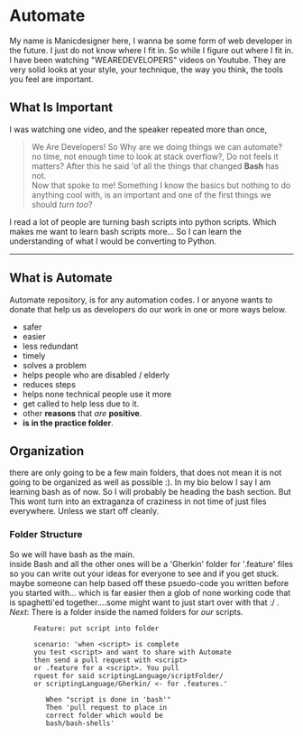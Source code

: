# Automate

My name is Manicdesigner here, I wanna be some form of web developer in the future. I just do not know where I fit in.
So while I figure out where I fit in. I have been watching 
"WEAREDEVELOPERS" videos on Youtube. They are very solid looks at your style, your technique, the way you think, the tools you feel are important. 

## What Is Important

I was watching one video, and the speaker repeated more than once, 
> We Are Developers!
> So Why are we doing things we can automate? no time, not enough time to look at stack overflow?, Do not feels it matters?
After this he said 'of all the things that changed **Bash** has not. <br>
Now that spoke to me! Something I know the basics but nothing to do anything cool with, is an important and one of the first things we should _turn too_?

I read a lot of people are turning bash scripts into python scripts. Which makes me want to learn bash scripts more... So I can learn the understanding of what I would be converting to Python.

<hr>

## What is Automate

Automate repository, is for any automation codes. I or anyone wants to donate that help us as developers do our work in one or more ways below.

- safer
- easier
- less redundant
- timely
- solves a problem
- helps people who are disabled / elderly
- reduces steps
- helps none technical people use it more
- get called to help less due to it.
- other **reasons** that _are_ **positive**.
- **is in the practice folder**.

## Organization

there are only going to be a few main folders, that 
does not mean it is not going to be organized as well as possible :). In my bio below I say I am learning bash as of now. So I will probably be heading the bash section. But This wont turn into an extraganza of craziness in not time of just files everywhere. Unless we start off cleanly.

### Folder Structure
 So we will have bash as the main.<br>
 inside Bash and all the other ones will be a
 'Gherkin' folder for '.feature' files so you can write out your ideas for everyone to see and if you get stuck. maybe someone can help based off these psuedo-code you written before you started with... which is far easier then a glob of none working code that is spaghetti'ed together....some 
 might want to just start over with that :/ .
 _Next_: There is a folder inside the named folders for _our_ scripts. 

```feature
      Feature: put script into folder

      scenario: 'when <script> is complete
      you test <script> and want to share with Automate
      then send a pull request with <script>
      or .feature for a <script>. You pull 
      rquest for said scriptingLanguage/scriptFolder/
      or scriptingLanguage/Gherkin/ <- for .features.'

         When "script is done in 'bash'"
         Then 'pull request to place in
         correct folder which would be
         bash/bash-shells'
```
